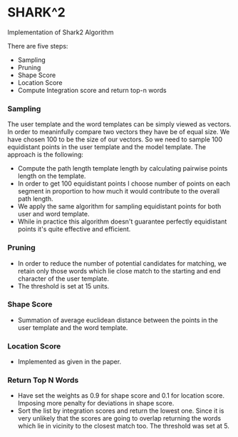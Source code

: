# SHARK^2 #
Implementation of Shark2 Algorithm

There are five steps:
- Sampling
- Pruning
- Shape Score
- Location Score
- Compute Integration score and return top-n words


### Sampling ###
The user template and the word templates can be simply viewed as vectors. In order to meaninfully compare two vectors they have be of equal size. We have chosen 100 to be the size of our vectors. So we need to sample 100 equidistant points in the user template and the model template. The approach is the following:
- Compute the path length template length by calculating pairwise points length on the template.
- In order to get 100 equidistant points I choose number of points on each segment in proportion to how much it would contribute to the overall path length.
- We apply the same algorithm for sampling equidistant points for both user and word template.
- While in practice this algorithm doesn't guarantee perfectly equidistant points it's quite effective and efficient.

### Pruning ###
- In order to reduce the number of potential candidates for matching, we retain only those words which lie close match to the starting and end character of the user template.
- The threshold is set at 15 units.

### Shape Score ###
- Summation of average euclidean distance between the points in the user template and the word template.

### Location Score ###
- Implemented as given in the paper.

### Return Top N Words ###
- Have set the weights as 0.9 for shape score and 0.1 for location score. Imposing more penalty for deviations in shape score.
- Sort the list by integration scores and return the lowest one. Since it is very unlikely that the scores are going to overlap returning the words which lie in vicinity to the closest match too. The threshold was set at 5.

